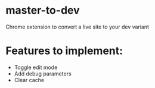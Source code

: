 # master-to-dev
Chrome extension to convert a live site to your dev variant 

# Features to implement:
- Toggle edit mode
- Add debug parameters
- Clear cache
